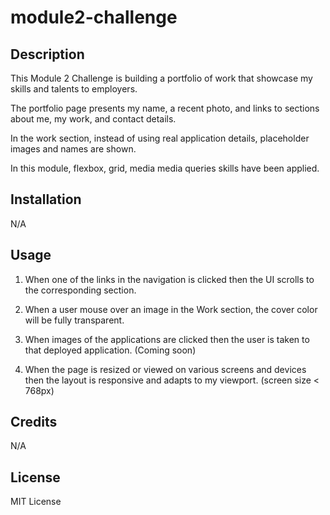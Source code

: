 # module2-challenge

## Description

This Module 2 Challenge is building a portfolio of work that showcase my skills and talents to employers.

The portfolio page presents my name, a recent photo, and links to sections about me, my work, and contact details.

In the work section, instead of using real application details, placeholder images and names are shown. 

In this module, flexbox, grid, media media queries skills have been applied.

## Installation

N/A

## Usage

1. When one of the links in the navigation is clicked then the UI scrolls to the corresponding section.

2. When a user mouse over an image in the Work section, the cover color will be fully transparent.

3. When images of the applications are clicked then the user is taken to that deployed application. (Coming soon)

4. When the page is resized or viewed on various screens and devices then the layout is responsive and adapts to my viewport. (screen size < 768px)


## Credits

N/A

## License

MIT License
